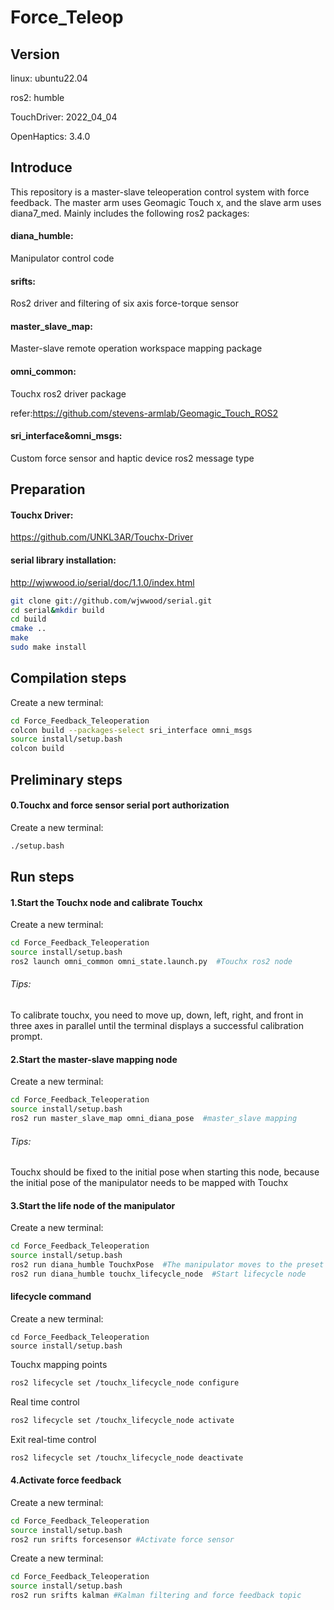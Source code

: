 # Force_Teleop

## Version

linux: ubuntu22.04

ros2: humble

TouchDriver: 2022_04_04

OpenHaptics: 3.4.0



## Introduce

This repository is a master-slave teleoperation control system with force feedback. The master arm uses Geomagic Touch x, and the slave arm uses diana7_med. Mainly includes the following ros2 packages:

#### diana_humble: 

Manipulator control code

#### srifts: 

Ros2 driver and filtering of six axis force-torque sensor

#### master_slave_map:

Master-slave remote operation workspace mapping package

#### omni_common:

Touchx ros2 driver package

refer:https://github.com/stevens-armlab/Geomagic_Touch_ROS2

#### sri_interface&omni_msgs:

Custom force sensor and haptic device ros2 message type



## Preparation

#### Touchx Driver:

https://github.com/UNKL3AR/Touchx-Driver



#### serial library installation:

http://wjwwood.io/serial/doc/1.1.0/index.html

```bash
git clone git://github.com/wjwwood/serial.git
cd serial&mkdir build
cd build
cmake ..
make
sudo make install
```



## Compilation steps

Create a new terminal:

```bash
cd Force_Feedback_Teleoperation
colcon build --packages-select sri_interface omni_msgs
source install/setup.bash
colcon build
```



## Preliminary steps

#### 0.Touchx and force sensor serial port authorization

Create a new terminal:

```bash
./setup.bash
```



## Run steps

#### 1.Start the Touchx node and calibrate Touchx

Create a new terminal:

```bash
cd Force_Feedback_Teleoperation
source install/setup.bash
ros2 launch omni_common omni_state.launch.py  #Touchx ros2 node
```

###### Tips:

To calibrate touchx, you need to move up, down, left, right, and front in three axes in parallel until the terminal displays a successful calibration prompt.



#### 2.Start the master-slave mapping node

Create a new terminal:

```bash
cd Force_Feedback_Teleoperation
source install/setup.bash
ros2 run master_slave_map omni_diana_pose  #master_slave mapping
```

###### Tips:

Touchx should be fixed to the initial pose when starting this node, because the initial pose of the manipulator needs to be mapped with Touchx



#### 3.Start the life node of the manipulator

Create a new terminal:

```bash
cd Force_Feedback_Teleoperation
source install/setup.bash
ros2 run diana_humble TouchxPose  #The manipulator moves to the preset position
ros2 run diana_humble touchx_lifecycle_node  #Start lifecycle node
```



#### lifecycle  command

Create a new terminal:

```
cd Force_Feedback_Teleoperation
source install/setup.bash
```

Touchx mapping points

```bash
ros2 lifecycle set /touchx_lifecycle_node configure 
```

Real time control

```bash
ros2 lifecycle set /touchx_lifecycle_node activate
```

Exit real-time control

```bash
ros2 lifecycle set /touchx_lifecycle_node deactivate
```



#### 4.Activate force feedback

Create a new terminal:

```bash
cd Force_Feedback_Teleoperation
source install/setup.bash
ros2 run srifts forcesensor #Activate force sensor
```

Create a new terminal:

```bash
cd Force_Feedback_Teleoperation
source install/setup.bash
ros2 run srifts kalman #Kalman filtering and force feedback topic
```

